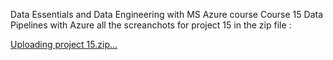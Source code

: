 Data Essentials and Data Engineering with MS Azure course
Course 15
Data Pipelines with Azure
all the screanchots for project 15 in the zip file :


[Uploading project 15.zip…]()
